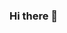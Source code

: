 ### Hi there 👋

<!--
**SuryaDasN/SuryaDasN** is a ✨ _special_ ✨ repository because its `README.md` (this file) appears on your GitHub profile.
<img align="center" alt="Hi" width="30%" src="avento.gif" /><br>
Here are some ideas to get you started:

- 🔭 I’m currently working on ...
- 🌱 I’m currently learning ...
- 👯 I’m looking to collaborate on ...
- 🤔 I’m looking for help with ...
- 💬 Ask me about ...
- 📫 How to reach me: ...
- 😄 Pronouns: ...
- ⚡ Fun fact: ...
-->
